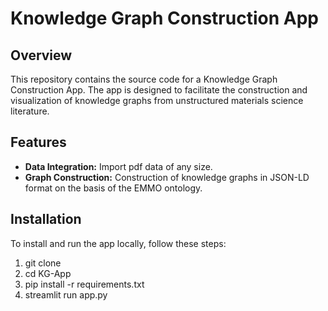 # Knowledge Graph Construction App

## Overview
This repository contains the source code for a Knowledge Graph Construction App. The app is designed to facilitate the construction and visualization of knowledge graphs from unstructured materials science literature.

## Features
- **Data Integration:** Import pdf data of any size.
- **Graph Construction:** Construction of knowledge graphs in JSON-LD format on the basis of the EMMO ontology.

## Installation
To install and run the app locally, follow these steps:

1. git clone
2. cd KG-App
3. pip install -r requirements.txt
4. streamlit run app.py
